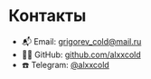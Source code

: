 # Контакты

- 📬 Email: [grigorev_cold@mail.ru](mailto:grigorev_cold@mail.ru])
- 👨‍💻 GitHub: [github.com/alxxcold](https://github.com/alxxcold)
- ☎️ Telegram: [@alxxcold](https://t.me/alxxcold)
